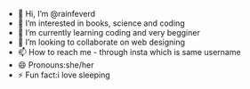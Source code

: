 - 👋 Hi, I’m @rainfeverd
- 👀 I’m interested in books, science and coding
- 🌱 I’m currently learning coding and very begginer 
- 💞️ I’m looking to collaborate on web designing
- 📫 How to reach me - through insta which is same username
- 😄 Pronouns:she/her
- ⚡ Fun fact:i love sleeping

<!---
rainfeverd/rainfeverd is a ✨ special ✨ repository because its `README.md` (this file) appears on your GitHub profile.
You can click the Preview link to take a look at your changes.
--->
